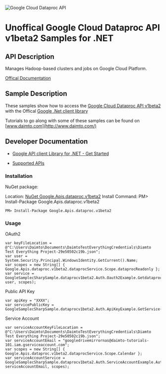 ﻿![Google Cloud Dataproc API](http://www.google.com/images/icons/product/search-32.gif)

# Unoffical Google Cloud Dataproc API v1beta2 Samples for .NET  

## API Description

Manages Hadoop-based clusters and jobs on Google Cloud Platform.

[Offical Documentation](https://cloud.google.com/dataproc/)

## Sample Description

These samples show how to access the [Google Cloud Dataproc API v1beta2](https://cloud.google.com/dataproc/) with the Offical [Google .Net client library](https://github.com/google/google-api-dotnet-client)

Tutorials to go along with some of these samples can be found on [www.daimto.com](http://www.daimto.com/)

## Developer Documentation

* [Google API client Library for .NET - Get Started](https://developers.google.com/api-client-library/dotnet/get_started)

* [Supported APIs](https://developers.google.com/api-client-library/dotnet/apis/)

### Installation

NuGet package:

Location: [NuGet Google.Apis.dataproc.v1beta2](https://www.nuget.org/packages/Google.Apis.dataproc.v1beta2)
Install Command: PM>  Install-Package Google.Apis.dataproc.v1beta2

```
PM> Install-Package Google.Apis.dataproc.v1beta2
```

### Usage

OAuth2
```
var keyFileLocation = @"C:\Users\Daimto\Documents\DaimtoTestEverythingCredentials\Diamto Test Everything Project-29e50502c19b.json";
var user = System.Security.Principal.WindowsIdentity.GetCurrent().Name;
var scopes = new String[] { Google.Apis.dataproc.v1beta2.dataprocService.Scope.dataprocReadonly };
var service = GoogleSamplecSharpSample.dataprocv1beta2.Auth.Oauth2Example.GetdataprocService(keyFileLocation, user, scopes);
```

Public API Key

```
var apiKey = "XXXX";
var servicePublicKey = GoogleSamplecSharpSample.dataprocv1beta2.Auth.ApiKeyExample.GetService(apiKey);
```

Service Account
```
var serviceAccountKeyFileLocation = @"C:\Users\Daimto\Documents\DaimtoTestEverythingCredentials\Diamto Test Everything Project-29e50502c19b.json";
var serviceAccountEmail = "googledrivemirrornas@daimto-tutorials-101.iam.gserviceaccount.com";
var scopes = new String[] { Google.Apis.dataproc.v1beta2.dataprocService.Scope.Calendar };            
var serviceAccountService = GoogleSamplecSharpSample.dataprocv1beta2.Auth.ServiceAccountExample.AuthenticateServiceAccount(serviceAccountKeyFileLocation, serviceAccountEmail, scopes);
```
